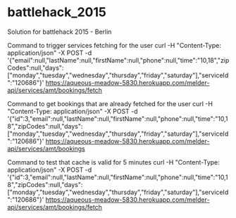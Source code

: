 # battlehack_2015
Solution for battlehack 2015 - Berlin

Command to trigger services fetching for the user
curl -H "Content-Type: application/json" -X POST -d '{"email":null,"lastName":null,"firstName":null,"phone":null,"time":"10,18","zipCodes":null,"days":["monday","tuesday","wednesday","thursday","friday","saturday"],"serviceId":"120686"}' https://aqueous-meadow-5830.herokuapp.com/melder-api/services/amt/bookings/fetch

Command to get bookings that are already fetched for the user
curl -H "Content-Type: application/json" -X POST -d '{"id":3,"email":null,"lastName":null,"firstName":null,"phone":null,"time":"10,18","zipCodes":null,"days":["monday","tuesday","wednesday","thursday","friday","saturday"],"serviceId":"120686"}' https://aqueous-meadow-5830.herokuapp.com/melder-api/services/amt/bookings

Command to test that cache is valid for 5 minutes
curl -H "Content-Type: application/json" -X POST -d '{"id":3,"email":null,"lastName":null,"firstName":null,"phone":null,"time":"10,18","zipCodes":null,"days":["monday","tuesday","wednesday","thursday","friday","saturday"],"serviceId":"120686"}' https://aqueous-meadow-5830.herokuapp.com/melder-api/services/amt/bookings/fetch